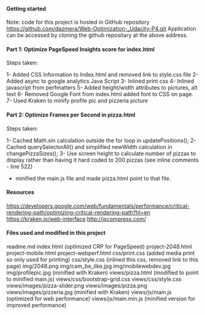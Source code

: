 
#### Getting started

Note:  code for this project is hosted in GitHub repository https://github.com/dazmera/Web-Optimization-_Udacity-P4.git
	  Application can be accessed by cloning the github repositary at the above address.   
	   
#### Part 1: Optimize PageSpeed Insights score for index.html

Steps taken:

1- Added CSS Information to Index.html and removed link to style.css file
2- Added async to google analytics Java Script
3- Inlined print css
4- Inlined javascript from perfmatters
5- Added height/width attributes to pictures, alt text
6- Removed Google Font from index.html added font to CSS on page.
7- Used Kraken to minify profile pic and pizzeria picture

#### Part 2: Optimize Frames per Second in pizza.html

Steps taken:

1- Cached Math.sin calculation outside the for loop in
updatePositions(); 
2- Cached querySelectorAll() and simplified newWidth
calculation in changePizzaSizes();
3- Use screen height to calculate number of pizzas to display rather than 
having it hard coded to 200 pizzas (see inline comments - line 522)



 - minified the main.js file and made pizza.html point to that file.


#### Resources

https://developers.google.com/web/fundamentals/performance/critical-rendering-path/optimizing-critical-rendering-path?hl=en
https://kraken.io/web-interface
http://jscompress.com/



#### Files used and modified in this project

readme.md
index.html (optimized CRP for PageSpeed)
project-2048.html
project-mobile.html
project-webperf.html
css/print.css (added media print so only used for printing)
css/style.css (inlined this css, removed link to this page)
img/2048.png
img/cam_be_like.jpg
img/mobilewebdev.jpg
img/profilepic.jpg (minified with Kraken)
views/pizza.html (modified to point to minified main.js)
views/css/bootstrap-grid.css
views/css/style.css
views/images/pizza-slider.png
views/images/pizza.png
views/images/pizzeria.jpg (minified with Kraken)
views/js/main.js (optimized for web performance)
views/js/main.min.js (minified version for improved performance)







